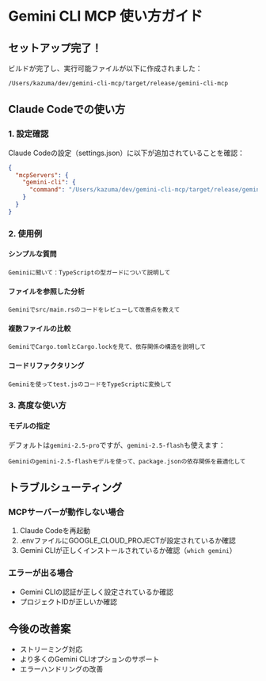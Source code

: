 # Gemini CLI MCP 使い方ガイド

## セットアップ完了！

ビルドが完了し、実行可能ファイルが以下に作成されました：
```
/Users/kazuma/dev/gemini-cli-mcp/target/release/gemini-cli-mcp
```

## Claude Codeでの使い方

### 1. 設定確認
Claude Codeの設定（settings.json）に以下が追加されていることを確認：

```json
{
  "mcpServers": {
    "gemini-cli": {
      "command": "/Users/kazuma/dev/gemini-cli-mcp/target/release/gemini-cli-mcp"
    }
  }
}
```

### 2. 使用例

#### シンプルな質問
```
Geminiに聞いて：TypeScriptの型ガードについて説明して
```

#### ファイルを参照した分析
```
Geminiでsrc/main.rsのコードをレビューして改善点を教えて
```

#### 複数ファイルの比較
```
GeminiでCargo.tomlとCargo.lockを見て、依存関係の構造を説明して
```

#### コードリファクタリング
```
Geminiを使ってtest.jsのコードをTypeScriptに変換して
```

### 3. 高度な使い方

#### モデルの指定
デフォルトは`gemini-2.5-pro`ですが、`gemini-2.5-flash`も使えます：

```
Geminiのgemini-2.5-flashモデルを使って、package.jsonの依存関係を最適化して
```

## トラブルシューティング

### MCPサーバーが動作しない場合
1. Claude Codeを再起動
2. .envファイルにGOOGLE_CLOUD_PROJECTが設定されているか確認
3. Gemini CLIが正しくインストールされているか確認（`which gemini`）

### エラーが出る場合
- Gemini CLIの認証が正しく設定されているか確認
- プロジェクトIDが正しいか確認

## 今後の改善案

- ストリーミング対応
- より多くのGemini CLIオプションのサポート
- エラーハンドリングの改善